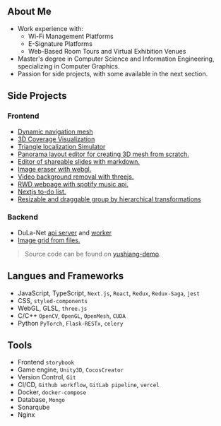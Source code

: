 ## About Me

- Work experience with:
  - Wi-Fi Management Platforms
  - E-Signature Platforms
  - Web-Based Room Tours and Virtual Exhibition Venues
- Master's degree in Computer Science and Information Engineering, specializing in Computer Graphics.
- Passion for side projects, with some available in the next section.

## Side Projects

### Frontend

- [Dynamic navigation mesh](https://yushiang-demo.github.io/navmesh-editor/)
- [3D Coverage Visualization](https://yushiang-demo.github.io/coverage-visualizer/)
- [Triangle localization Simulator](https://yushiang-demo.github.io/triangle-localization-simulator/)
- [Panorama layout editor for creating 3D mesh from scratch.](https://pano-to-mesh.vercel.app/#eNrNl19vGzcQxL9Kcc-XM_8suaSf89KHokVSFC1co7jYZ1mtpFMlGagR-Lv3t1ITSJGdKIkLRBBki-LdcYczO8O3zbJfjKt-3jfnzdlqWI93q6thffZutPtzOWna95N-XE0n00VzfuFa36XWXbbNzWwcV781565trobpbLqY8KWJXYxcN-vvx7tNeMkVF67LMfoiKcTiqn22NuRC9c6l3We8bJkXa06q72a5GpmYqob913aiz6FKllCSej7zdmLRyvD793Zi1SIhZF-dKJ_2YJel-PfvdEkp8-F6Cg4Xb5vNql-sb8bVvN9MR-p92yzH9XT3_8UL37lSJGsNKhrE81zfFe9zjb5ahTGqtKFLOWjiq69KmUV4xPqqnw3cI3bOB599VldEVEtkvovBxSjM9S5w__Z4Frf4-67fDKvFbi2OUooLPCnzp7joom_dFq-csjKQxIG7XD60zeZ-ybObX6bXw8jmrIb-elzM7pvzm362Htrmut_0Vut6dXXIhi0w3XwpzcND-yl0qENYcpJaYmRZBXAkaSilGjo1ssb2BTvAN6pLxUnVHMsBOjGoyz55cdV5DTtwqnPFx1qSz7k9mvMc0Ly-7a-H1XdfgxAyGGfjqjln11Sp79OQUYpLmjOrrDH5IEq9vgSrqgT4rD4BmQELg6nZJ0215kM-MQAdIaYmJJNAHT4ml0SQhkguvj2edQzadmdAOEUH7QIbFraocQ3Q80sqNedU9lD7ft5Phi-Aa7mYnEAo6RxKK67kADIoxFpPVHQMvFFThGoMOYlVAjpJVdjgcAgOmpRATUg27aCBPIhTUWzNYnQ6nPMswPxHp6_B5wvoZLT3KpVqTIBarOBEj0SQjKM1FegUO2st1rZiSpn-eYCYZtopjbjkLHAow8iybZlwr9Lg6N4RWQNWTakgSAilj0nQR5_o47TxYMJLW8xq9cgxhZxrcjGHfTLdYDQnoHW72SzX52dnm_WwmNzfrW-n_WLSTaab27s33XQ8W4wbgDylYWE4ScU5oekG6kMooQsZr8p0L6mMBlNfxapctvaOVHM6gCvRwLxxoJZcIQYMg2ASksPBog-xGkVj0Wx3K-qpuzwHXD8P_2w-BtbGfj9vXg7z8ffFq3Gcn4IIbuZEos-IyUWhFVlDqhRWIjjhtIyw1iJmawVZ0r2C30PE2bqfoyP_NOuvhttxZjoiRzxd6UllVfHBGmhE--rj1qPFFeyVFMGgU9toUSlAr1GwX9RySl2fu2_PW1dBhSZVnkfgcBY-tFJqwCxrjUFYEIXhBoZxNhQ8qv72C9vuFDGuKFmLnEBhtZCQotHFw9KtMjG6gkk6lUxrTulbr8t1YiEmZUyLeFh2jq-0eCKrVxKS7loOQouKYSdhUb5-43WhL-eNdmJbVWiS1gfxZ6qg7zkXyTPYRsLIqdr6aMBK9qoSnD1hUuR04jqR0WAJ2QxXwYWWmtqjOY9adS2cDOjFmUhVS9lZtSdEizpvtshy_P_UaIKddCqHFJIIIcULj0Zv-y_xtuMQFlrTETFhQat7SHAPnCJTBquF7SKWeGEI8ZCaSG-ixyNHULASOh2wKZ5D3PGGjaVN5aQBRcgEduunBj-8eg-vH4b17WdlmtdgOx1W3WT2xlLNbLrk91d3i-aURCPwF2aH7YHQU4YhauRgvZhRxmA5PtZ4gKBgt4kYnZNdvUWc7BaZD0eLxbb2eNKHEIIC51IsAyAKO0X4cbahoAInYZJy0nGaHx86vvRrIPz1zbg5xG-9GPq__gAqS0yb6dxua3KvzSlyxSCUUwcLTLZWDgd7L-9qSweGwqTaoGonD866ewjTntV7zmRwkBRA-kXv5EMykp31yEIkqvZ41iMQE5oQOZkoVYuoamJlq4LpnIxanBb_xNiHlz6h6fhxTV8-_Avsc5U2)
- [Editor of shareable slides with markdown.](https://markdown-slides-editor.vercel.app/)
- [Image eraser with webgl.](https://image-eraser.vercel.app/)
- [Video background removal with threejs.](https://codesandbox.io/s/threejs-image-processing-forked-wwnc3o?file=/index.html)
- [RWD webpage with spotify music api.](https://spotify-kappa-three.vercel.app/)
- [Nextjs to-do list.](https://todolist-api-taupe.vercel.app/)
- [Resizable and draggable group by hierarchical transformations](https://yushiang-demo.github.io/react-rnd-group/)

### Backend

- DuLa-Net [api server](https://github.com/yushiang-demo/dula-net-server) and [worker](https://github.com/yushiang-demo/dula-net-worker)
- [Image grid from files.](https://github.com/yushiang-demo/node-canvas-image-grid)

> Source code can be found on [yushiang-demo](https://github.com/orgs/yushiang-demo/repositories).

## Langues and Frameworks

- JavaScript, TypeScript, `Next.js`, `React`, `Redux`, `Redux-Saga`, `jest`
- CSS, `styled-components`
- WebGL, GLSL, `three.js`
- C/C++ `OpenCV`, `OpenGL`, `OpenMesh`, `CUDA`
- Python `PyTorch`, `Flask-RESTx`, `celery`

## Tools

- Frontend `storybook`
- Game engine, `Unity3D`, `CocosCreator`
- Version Control, `Git`
- CI/CD, `Github workflow`, `GitLab pipeline`, `vercel`
- Docker, `docker-compose`
- Database, `Mongo`
- Sonarqube
- Nginx

